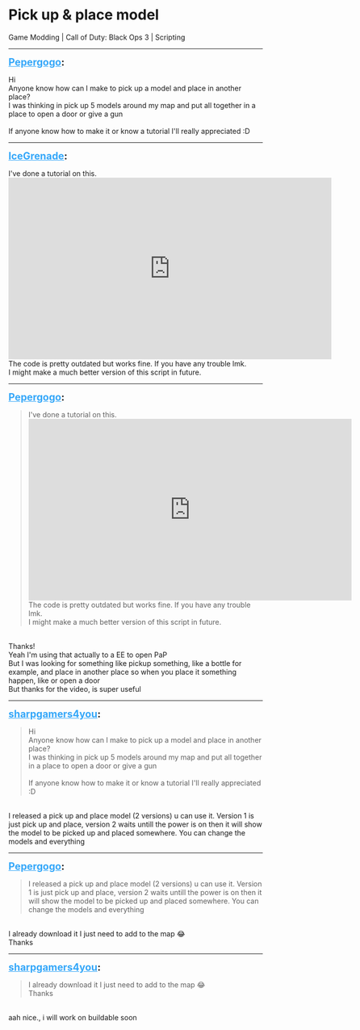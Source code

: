 # Pick up & place model
Game Modding | Call of Duty: Black Ops 3 | Scripting

---
<strong style="font-size: 1.4em;"><span style="text-decoration: underline;text-decoration-color: #34a7f9;"><span style="color:#34a7f9;">Pepergogo</span></span>:</strong>

<p>Hi<br />Anyone know how can I make to pick up a model and place in another place?<br />I was thinking in pick up 5 models around my map and put all together in a place to open a door or give a gun<br /><br />If anyone know how to make it or know a tutorial I&#39;ll really appreciated :D</p>

---
<strong style="font-size: 1.4em;"><span style="text-decoration: underline;text-decoration-color: #34a7f9;"><span style="color:#34a7f9;">IceGrenade</span></span>:</strong>

<p>I&#39;ve done a tutorial on this.<br /><iframe type="text/html" width="640" height="360" src="https://www.youtube.com/embed/qKFMmCTjv-k" frameborder="0"></iframe><br />The code is pretty outdated but works fine. If you have any trouble lmk.<br />I might make a much better version of this script in future.</p>

---
<strong style="font-size: 1.4em;"><span style="text-decoration: underline;text-decoration-color: #34a7f9;"><span style="color:#34a7f9;">Pepergogo</span></span>:</strong>

<p><blockquote>I&#39;ve done a tutorial on this.<br /><iframe type="text/html" width="640" height="360" src="https://www.youtube.com/embed/qKFMmCTjv-k" frameborder="0"></iframe><br />The code is pretty outdated but works fine. If you have any trouble lmk.<br />I might make a much better version of this script in future.<br /></blockquote><br />Thanks!<br />Yeah I&#39;m using that actually to a EE to open PaP<br />But I was looking for something like pickup something, like a bottle for example, and place in another place so when you place it something happen, like or open a door<br />But thanks for the video, is super useful</p>

---
<strong style="font-size: 1.4em;"><span style="text-decoration: underline;text-decoration-color: #34a7f9;"><span style="color:#34a7f9;">sharpgamers4you</span></span>:</strong>

<p><blockquote>Hi<br />Anyone know how can I make to pick up a model and place in another place?<br />I was thinking in pick up 5 models around my map and put all together in a place to open a door or give a gun<br /><br />If anyone know how to make it or know a tutorial I&#39;ll really appreciated :D<br /></blockquote><br />I released a pick up and place model (2 versions) u can use it. Version 1 is just pick up and place, version 2 waits untill the power is on then it will show the model to be picked up and placed somewhere. You can change the models and everything</p>

---
<strong style="font-size: 1.4em;"><span style="text-decoration: underline;text-decoration-color: #34a7f9;"><span style="color:#34a7f9;">Pepergogo</span></span>:</strong>

<p><blockquote>I released a pick up and place model (2 versions) u can use it. Version 1 is just pick up and place, version 2 waits untill the power is on then it will show the model to be picked up and placed somewhere. You can change the models and everything<br /></blockquote><br />I already download it I just need to add to the map &#128514;<br />Thanks</p>

---
<strong style="font-size: 1.4em;"><span style="text-decoration: underline;text-decoration-color: #34a7f9;"><span style="color:#34a7f9;">sharpgamers4you</span></span>:</strong>

<p><blockquote>I already download it I just need to add to the map &#128514;<br />Thanks<br /></blockquote><br />aah nice., i will work on buildable soon</p>
